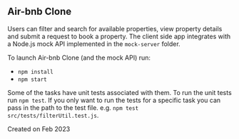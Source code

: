 ## Air-bnb CloneUsers can filter and search for available properties, view property details and submit a request to book a property. The client side app integrates with a Node.js mock API implemented in the `mock-server` folder.To launch Air-bnb Clone (and the mock API) run:- `npm install`- `npm start`Some of the tasks have unit tests associated with them. To run the unit tests run `npm test`. If you only want to run the tests for a specific task you can pass in the path to the test file. e.g. `npm test src/tests/filterUtil.test.js`.Created on Feb 2023
